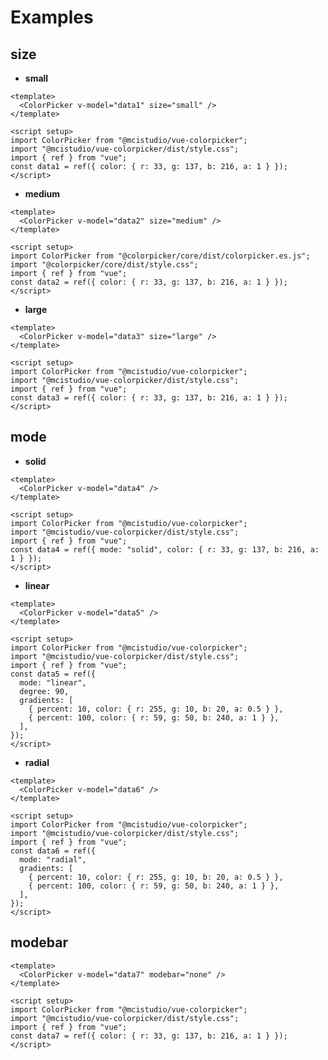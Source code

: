 <script setup>
import { useData } from 'vitepress'
import ColorPicker from '@colorpicker/core'
import '@colorpicker/core/dist/style.css'
import { ref } from 'vue'

const data1 = ref({color:{ r: 33, g: 137, b: 216, a: 1 }})
const data2 = ref({color:{ r: 33, g: 137, b: 216, a: 1 }})
const data3 = ref({color:{ r: 33, g: 137, b: 216, a: 1 }})
const data4 = ref({mode:'solid',color:{ r: 33, g: 137, b: 216, a: 1 }})
const data5 = ref({
  mode: 'linear',
  degree: 90,
  gradients: [
    { percent: 10, color: { r: 255, g: 10, b: 20, a: 0.5 } },
    { percent: 100, color: { r: 59, g: 50, b: 240, a: 1 } }
  ]
})
const data6 = ref({
  mode: 'radial',
  gradients: [
    { percent: 10, color: { r: 255, g: 10, b: 20, a: 0.5 } },
    { percent: 100, color: { r: 59, g: 50, b: 240, a: 1 } }
  ]
})
const data7 = ref({color:{ r: 33, g: 137, b: 216, a: 1 }})

function changed(color) {
  console.log('color changed', color)
}
</script>

# Examples

## size

- **small**
  <ClientOnly>
  <ColorPicker v-model="data1" size="small" />
  </ClientOnly>

```vue
<template>
  <ColorPicker v-model="data1" size="small" />
</template>

<script setup>
import ColorPicker from "@mcistudio/vue-colorpicker";
import "@mcistudio/vue-colorpicker/dist/style.css";
import { ref } from "vue";
const data1 = ref({ color: { r: 33, g: 137, b: 216, a: 1 } });
</script>
```

- **medium**
  <ClientOnly>
  <ColorPicker v-model="data2" size="medium" />
  </ClientOnly>

```vue
<template>
  <ColorPicker v-model="data2" size="medium" />
</template>

<script setup>
import ColorPicker from "@colorpicker/core/dist/colorpicker.es.js";
import "@colorpicker/core/dist/style.css";
import { ref } from "vue";
const data2 = ref({ color: { r: 33, g: 137, b: 216, a: 1 } });
</script>
```

- **large**
  <ClientOnly>
  <ColorPicker v-model="data3" size="large" />
  </ClientOnly>

```vue
<template>
  <ColorPicker v-model="data3" size="large" />
</template>

<script setup>
import ColorPicker from "@mcistudio/vue-colorpicker";
import "@mcistudio/vue-colorpicker/dist/style.css";
import { ref } from "vue";
const data3 = ref({ color: { r: 33, g: 137, b: 216, a: 1 } });
</script>
```

## mode

- **solid**
  <ClientOnly>
  <ColorPicker v-model="data4" />
  </ClientOnly>

```vue
<template>
  <ColorPicker v-model="data4" />
</template>

<script setup>
import ColorPicker from "@mcistudio/vue-colorpicker";
import "@mcistudio/vue-colorpicker/dist/style.css";
import { ref } from "vue";
const data4 = ref({ mode: "solid", color: { r: 33, g: 137, b: 216, a: 1 } });
</script>
```

- **linear**
  <ClientOnly>
  <ColorPicker v-model="data5" />
  </ClientOnly>

```vue
<template>
  <ColorPicker v-model="data5" />
</template>

<script setup>
import ColorPicker from "@mcistudio/vue-colorpicker";
import "@mcistudio/vue-colorpicker/dist/style.css";
import { ref } from "vue";
const data5 = ref({
  mode: "linear",
  degree: 90,
  gradients: [
    { percent: 10, color: { r: 255, g: 10, b: 20, a: 0.5 } },
    { percent: 100, color: { r: 59, g: 50, b: 240, a: 1 } },
  ],
});
</script>
```

- **radial**
  <ClientOnly>
  <ColorPicker v-model="data6" />
  </ClientOnly>

```vue
<template>
  <ColorPicker v-model="data6" />
</template>

<script setup>
import ColorPicker from "@mcistudio/vue-colorpicker";
import "@mcistudio/vue-colorpicker/dist/style.css";
import { ref } from "vue";
const data6 = ref({
  mode: "radial",
  gradients: [
    { percent: 10, color: { r: 255, g: 10, b: 20, a: 0.5 } },
    { percent: 100, color: { r: 59, g: 50, b: 240, a: 1 } },
  ],
});
</script>
```

## modebar

<ClientOnly>
<ColorPicker v-model="data7" modebar="none" />
</ClientOnly>

```vue
<template>
  <ColorPicker v-model="data7" modebar="none" />
</template>

<script setup>
import ColorPicker from "@mcistudio/vue-colorpicker";
import "@mcistudio/vue-colorpicker/dist/style.css";
import { ref } from "vue";
const data7 = ref({ color: { r: 33, g: 137, b: 216, a: 1 } });
</script>
```

